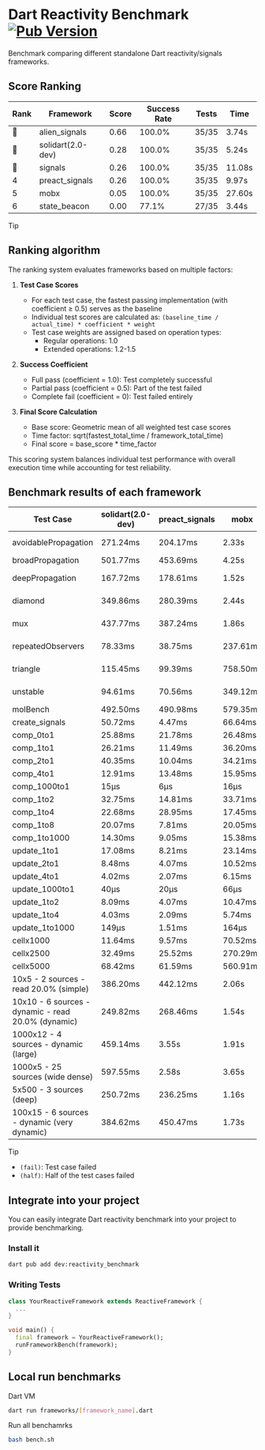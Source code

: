 # Dart Reactivity Benchmark [![Pub Version](https://img.shields.io/pub/v/reactivity_benchmark)](https://pub.dev/packages/reactivity_benchmark)

Benchmark comparing different standalone Dart reactivity/signals frameworks.

## Score Ranking

<!-- ranking start -->
| Rank | Framework | Score | Success Rate | Tests | Time |
|------|-----------|-------|--------------|-------|------|
| 🥇 | alien_signals | 0.66 | 100.0% | 35/35 | 3.74s |
| 🥈 | solidart(2.0-dev) | 0.28 | 100.0% | 35/35 | 5.24s |
| 🥉 | signals | 0.26 | 100.0% | 35/35 | 11.08s |
| 4 | preact_signals | 0.26 | 100.0% | 35/35 | 9.97s |
| 5 | mobx | 0.05 | 100.0% | 35/35 | 27.60s |
| 6 | state_beacon | 0.00 | 77.1% | 27/35 | 3.44s |

<!-- ranking end -->

> [!TIP]
> ## Ranking algorithm
>
> The ranking system evaluates frameworks based on multiple factors:
>
> 1. **Test Case Scores**
>    - For each test case, the fastest passing implementation (with coefficient ≥ 0.5) serves as the baseline
>    - Individual test scores are calculated as: `(baseline_time / actual_time) * coefficient * weight`
>    - Test case weights are assigned based on operation types:
>      - Regular operations: 1.0
>      - Extended operations: 1.2-1.5
>
> 2. **Success Coefficient**
>    - Full pass (coefficient = 1.0): Test completely successful
>    - Partial pass (coefficient = 0.5): Part of the test failed
>    - Complete fail (coefficient = 0): Test failed entirely
>
> 3. **Final Score Calculation**
>    - Base score: Geometric mean of all weighted test case scores
>    - Time factor: sqrt(fastest_total_time / framework_total_time)
>    - Final score = base_score * time_factor
>
> This scoring system balances individual test performance with overall execution time while accounting for test reliability.

## Benchmark results of each framework

<!-- test-case start -->
| Test Case | solidart(2.0-dev) | preact_signals | mobx | alien_signals | signals | state_beacon |
|---|---|---|---|---|---|---|
| avoidablePropagation | 271.24ms | 204.17ms | 2.33s | 186.81ms | 214.49ms | 166.53ms (fail) |
| broadPropagation | 501.77ms | 453.69ms | 4.25s | 352.79ms | 458.38ms | 6.04ms (fail) |
| deepPropagation | 167.72ms | 178.61ms | 1.52s | 122.56ms | 169.49ms | 136.22ms (fail) |
| diamond | 349.86ms | 280.39ms | 2.44s | 236.06ms | 288.86ms | 193.23ms (fail) |
| mux | 437.77ms | 387.24ms | 1.86s | 371.32ms | 409.68ms | 193.32ms (fail) |
| repeatedObservers | 78.33ms | 38.75ms | 237.61ms | 45.47ms | 46.32ms | 52.17ms (fail) |
| triangle | 115.45ms | 99.39ms | 758.50ms | 89.13ms | 103.75ms | 77.17ms (fail) |
| unstable | 94.61ms | 70.56ms | 349.12ms | 61.58ms | 72.88ms | 336.74ms (fail) |
| molBench | 492.50ms | 490.98ms | 579.35ms | 491.90ms | 487.39ms | 1.35ms |
| create_signals | 50.72ms | 4.47ms | 66.64ms | 28.13ms | 26.80ms | 63.98ms |
| comp_0to1 | 25.88ms | 21.78ms | 26.48ms | 7.05ms | 12.53ms | 61.63ms |
| comp_1to1 | 26.21ms | 11.49ms | 36.20ms | 4.20ms | 26.88ms | 57.01ms |
| comp_2to1 | 40.35ms | 10.04ms | 34.21ms | 2.27ms | 11.82ms | 42.75ms |
| comp_4to1 | 12.91ms | 13.48ms | 15.95ms | 10.98ms | 3.52ms | 18.41ms |
| comp_1000to1 | 15μs | 6μs | 16μs | 5μs | 5μs | 44μs |
| comp_1to2 | 32.75ms | 14.81ms | 33.71ms | 19.92ms | 13.38ms | 45.79ms |
| comp_1to4 | 22.68ms | 28.95ms | 17.45ms | 5.39ms | 11.16ms | 44.73ms |
| comp_1to8 | 20.07ms | 7.81ms | 20.05ms | 4.36ms | 6.83ms | 44.27ms |
| comp_1to1000 | 14.30ms | 9.05ms | 15.38ms | 3.27ms | 4.50ms | 39.22ms |
| update_1to1 | 17.08ms | 8.21ms | 23.14ms | 11.26ms | 9.28ms | 5.73ms |
| update_2to1 | 8.48ms | 4.07ms | 10.52ms | 4.92ms | 4.57ms | 2.86ms |
| update_4to1 | 4.02ms | 2.07ms | 6.15ms | 2.80ms | 2.32ms | 1.43ms |
| update_1000to1 | 40μs | 20μs | 66μs | 10μs | 23μs | 15μs |
| update_1to2 | 8.09ms | 4.07ms | 10.47ms | 4.80ms | 4.99ms | 2.97ms |
| update_1to4 | 4.03ms | 2.09ms | 5.74ms | 2.56ms | 2.32ms | 1.44ms |
| update_1to1000 | 149μs | 1.51ms | 164μs | 47μs | 43μs | 402μs |
| cellx1000 | 11.64ms | 9.57ms | 70.52ms | 7.38ms | 9.58ms | 5.19ms |
| cellx2500 | 32.49ms | 25.52ms | 270.29ms | 20.15ms | 30.95ms | 25.33ms |
| cellx5000 | 68.42ms | 61.59ms | 560.91ms | 46.18ms | 60.19ms | 58.13ms |
| 10x5 - 2 sources - read 20.0% (simple) | 386.20ms | 442.12ms | 2.06s | 270.59ms | 519.66ms | 239.95ms |
| 10x10 - 6 sources - dynamic - read 20.0% (dynamic) | 249.82ms | 268.46ms | 1.54s | 177.02ms | 277.15ms | 205.27ms |
| 1000x12 - 4 sources - dynamic (large) | 459.14ms | 3.55s | 1.91s | 281.10ms | 3.65s | 339.32ms |
| 1000x5 - 25 sources (wide dense) | 597.55ms | 2.58s | 3.65s | 415.22ms | 3.43s | 505.21ms |
| 5x500 - 3 sources (deep) | 250.72ms | 236.25ms | 1.16s | 190.58ms | 226.77ms | 208.18ms |
| 100x15 - 6 sources - dynamic (very dynamic) | 384.62ms | 450.47ms | 1.73s | 264.99ms | 482.72ms | 258.85ms |

<!-- test-case end -->

> [!TIP]
> - `(fail)`: Test case failed
> - `(half)`: Half of the test cases failed

## Integrate into your project

You can easily integrate Dart reactivity benchmark into your project to provide benchmarking.

### Install it

```bash
dart pub add dev:reactivity_benchmark
```

### Writing Tests

```dart
class YourReactiveFramework extends ReactiveFramework {
  ...
}

void main() {
  final framework = YourReactiveFramework();
  runFrameworkBench(framework);
}
```

## Local run benchmarks

Dart VM
```bash
dart run frameworks/[framework_name].dart
```

Run all benchamrks
```bash
bash bench.sh
```
